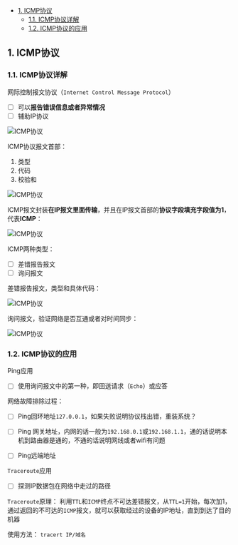 - [1. ICMP协议](#1-icmp协议)
  - [1.1. ICMP协议详解](#11-icmp协议详解)
  - [1.2. ICMP协议的应用](#12-icmp协议的应用)
  
  
## 1. ICMP协议

### 1.1. ICMP协议详解

网际控制报文协议（`Internet Control Message Protocol`）
- [ ] 可以**报告错误信息或者异常情况**
- [ ] 辅助IP协议

 ![ICMP协议](/imgs/icmp_protocol.png)



ICMP协议报文首部：
1. 类型
2. 代码
3. 校验和
  
![ICMP协议](/imgs/icmp_protocol_header.png)
 

ICMP报文封装**在IP报文里面传输**，并且在IP报文首部的**协议字段填充字段值为1**，代表**ICMP**：
 
 ![ICMP协议](/imgs/icmp_protocol2.png)


ICMP两种类型：
- [ ] 差错报告报文
- [ ] 询问报文

差错报告报文，类型和具体代码：
 
 ![ICMP协议](/imgs/icmp_protocol3.png)


询问报文，验证网络是否互通或者对时间同步：
 
 ![ICMP协议](/imgs/icmp_protocol4.png)



### 1.2. ICMP协议的应用

Ping应用
- [ ] 使用询问报文中的第一种，即回送请求（`Echo`）或应答


网络故障排除过程：
- [ ] Ping回环地址`127.0.0.1`，如果失败说明协议栈出错，重装系统？
- [ ] Ping 网关地址，内网的话一般为`192.168.0.1`或`192.168.1.1`，通的话说明本机到路由器是通的，不通的话说明网线或者wifi有问题
- [ ] Ping远端地址



`Traceroute`应用
- [ ] 探测IP数据包在网络中走过的路径

`Traceroute`原理：
利用`TTL`和`ICMP`终点不可达差错报文，从`TTL=1`开始，每次加1，通过返回的不可达的`ICMP`报文，就可以获取经过的设备的IP地址，直到到达了目的机器



使用方法： `tracert IP/域名`
